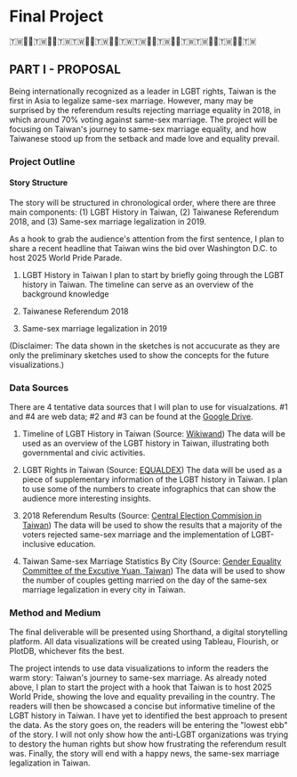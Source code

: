 # Final Project
🇹🇼🏳️‍🌈🇹🇼🏳️‍🌈🇹🇼🇹🇼🏳️‍🌈🇹🇼🏳️‍🌈🇹🇼🇹🇼🏳️‍🌈🇹🇼🏳️‍🌈🇹🇼🇹🇼🏳️‍🌈🇹🇼🏳️‍🌈🇹🇼

## PART I - PROPOSAL
Being internationally recognized as a leader in LGBT rights, Taiwan is the first in Asia to legalize same-sex marriage. However, many may be surprised by the referendum results rejecting marriage equality in 2018, in which around 70% voting against same-sex marriage. The project will be focusing on Taiwan's journey to same-sex marriage equality, and how Taiwanese stood up from the setback and made love and equality prevail.

### Project Outline
#### Story Structure
The story will be structured in chronological order, where there are three main components: (1) LGBT History in Taiwan, (2) Taiwanese Referendum 2018, and (3) Same-sex marriage legalization in 2019.

As a hook to grab the audience's attention from the first sentence, I plan to share a recent headline that Taiwan wins the bid over Washington D.C. to host 2025 World Pride Parade.

1. LGBT History in Taiwan
I plan to start by briefly going through the LGBT history in Taiwan. The timeline can serve as an overview of the background knowledge 

2. Taiwanese Referendum 2018

3. Same-sex marriage legalization in 2019


(Disclaimer: The data shown in the sketches is not accucurate as they are only the preliminary sketches used to show the concepts for the future visualizations.)

### Data Sources
There are 4 tentative data sources that I will plan to use for visualzations. #1 and #4 are web data; #2 and #3 can be found at the [Google Drive](https://drive.google.com/drive/folders/1HOwIGbMwNg8rr7Q6aCOx4kcbOdWwUrnT?usp=sharing).

1. Timeline of LGBT History in Taiwan (Source: [Wikiwand](https://www.wikiwand.com/en/LGBT_history_in_Taiwan#/Timeline_of_LGBT_history_in_the_Republic_Of_China_/_Taiwan))
The data will be used as an overview of the LGBT history in Taiwan, illustrating both governmental and civic activities.

2. LGBT Rights in Taiwan (Source: [EQUALDEX](https://www.equaldex.com/region/taiwan))
The data will be used as a piece of supplementary information of the LGBT history in Taiwan. I plan to use some of the numbers to create infographics that can show the audience more interesting insights.

2. 2018 Referendum Results (Source: [Central Election Commision in Taiwan](https://data.gov.tw/en/datasets/all))
The data will be used to show the results that a majority of the voters rejected same-sex marriage and the implementation of LGBT-inclusive education.

3. Taiwan Same-sex Marriage Statistics By City (Source: [Gender Equality Committee of the Excutive Yuan, Taiwan](https://gec.ey.gov.tw/en/))
The data will be used to show the number of couples getting married on the day of the same-sex marriage legalization in every city in Taiwan.


### Method and Medium
The final deliverable will be presented using Shorthand, a digital storytelling platform. All data visualizations will be created using Tableau, Flourish, or PlotDB, whichever fits the best. 

The project intends to use data visualizations to inform the readers the warm story: Taiwan's journey to same-sex marriage. As already noted above, I plan to start the project with a hook that Taiwan is to host 2025 World Pride, showing the love and equality prevailing in the country. The readers will then be showcased a concise but informative timeline of the LGBT history in Taiwan. I have yet to identified the best approach to present the data. As the story goes on, the readers will be entering the "lowest ebb" of the story. I will not only show how the anti-LGBT organizations was trying to destory the human rights but show how frustrating the referendum result was. Finally, the story will end with a happy news, the same-sex marriage legalization in Taiwan.

